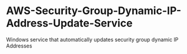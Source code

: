 # AWS-Security-Group-Dynamic-IP-Address-Update-Service
Windows service that automatically updates security group dynamic IP Addresses
